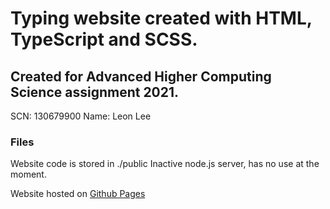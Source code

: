 # Typing website created with HTML, TypeScript and SCSS.

## Created for Advanced Higher Computing Science assignment 2021.
SCN: 130679900
Name: Leon Lee

### Files
Website code is stored in ./public
Inactive node.js server, has no use at the moment.

Website hosted on [Github Pages](https://leon0241.github.io/typings/public)
